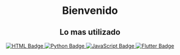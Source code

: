 <div align="center">
  <h1>Bienvenido</h1> 
</div>

<div align="center">
  <h2>Lo mas utilizado</h2> 
</div>

<div id="badges" align="center">
  <!-- HTML Badge -->
  <a href="#" target="_blank">
    <img src="https://img.shields.io/badge/HTML5-orange?style=for-the-badge&logo=html5&logoColor=white" alt="HTML Badge"/>
  </a>

  <!-- Python Badge -->
  <a href="#" target="_blank">
    <img src="https://img.shields.io/badge/Python-blue?style=for-the-badge&logo=python&logoColor=white" alt="Python Badge"/>
  </a>

  <!-- JavaScript Badge -->
  <a href="#" target="_blank">
    <img src="https://img.shields.io/badge/JavaScript-yellow?style=for-the-badge&logo=javascript&logoColor=white" alt="JavaScript Badge"/>
  </a>

  <!-- Flutter Badge -->
  <a href="#" target="_blank">
    <img src="https://img.shields.io/badge/Flutter-blue?style=for-the-badge&logo=flutter&logoColor=white" alt="Flutter Badge"/>
  </a>
</div>
